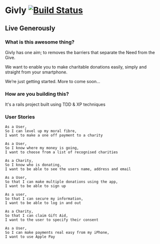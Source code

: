 # Givly [![Build Status](https://travis-ci.org/bannastre/givly.svg?branch=master)](https://travis-ci.org/bannastre/givly)

## Live Generously

### What is this awesome thing?

Givly has one aim; to removes the barriers that separate the Need from the Give.

We want to enable you to make charitable donations easily, simply and straight from your smartphone.

We’re just getting started. More to come soon…

### How are you building this?

It's a rails project built using TDD & XP techniques

### User Stories

```
As a User,  
So I can level up my moral fibre,
I want to make a one off payment to a charity
```  
```
As a User,
So I know where my money is going,
I want to choose from a list of recognised charities
```
```
As a Charity,
So I know who is donating,
I want to be able to see the users name, address and email
```
```
As a User,
So that I can make multiple donations using the app,
I want to be able to sign up
```
```
As a user,
So that I can secure my information,
I want to be able to log in and out
```
```
As a Charity,
So that I can claim Gift Aid,
I want to the user to specify their consent
```
```
As a User,
So I can make payments real easy from my iPhone,
I want to use Apple Pay
```
